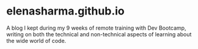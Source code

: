 elenasharma.github.io
=====================

A blog I kept during my 9 weeks of remote training with Dev Bootcamp, writing on both the technical and non-technical aspects of learning about the wide world of code.
